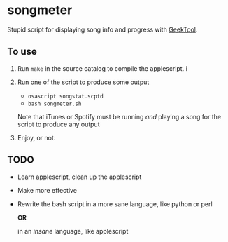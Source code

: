 songmeter
=========

Stupid script for displaying song info and progress with [GeekTool][gt].


To use
------

1. Run `make` in the source catalog to compile the applescript. i
2. Run one of the script to produce some output
   
   * `osascript songstat.scptd`
   * `bash songmeter.sh`

   Note that iTunes or Spotify must be running _and_ playing a song for the
   script to produce any output

3. Enjoy, or not.

TODO
----

* Learn applescript, clean up the applescript
* Make more effective
* Rewrite the bash script in a more sane language, like python or perl

  **OR**

  in an *insane* language, like applescript


  [gt]: http://projects.tynsoe.org/en/geektool/

